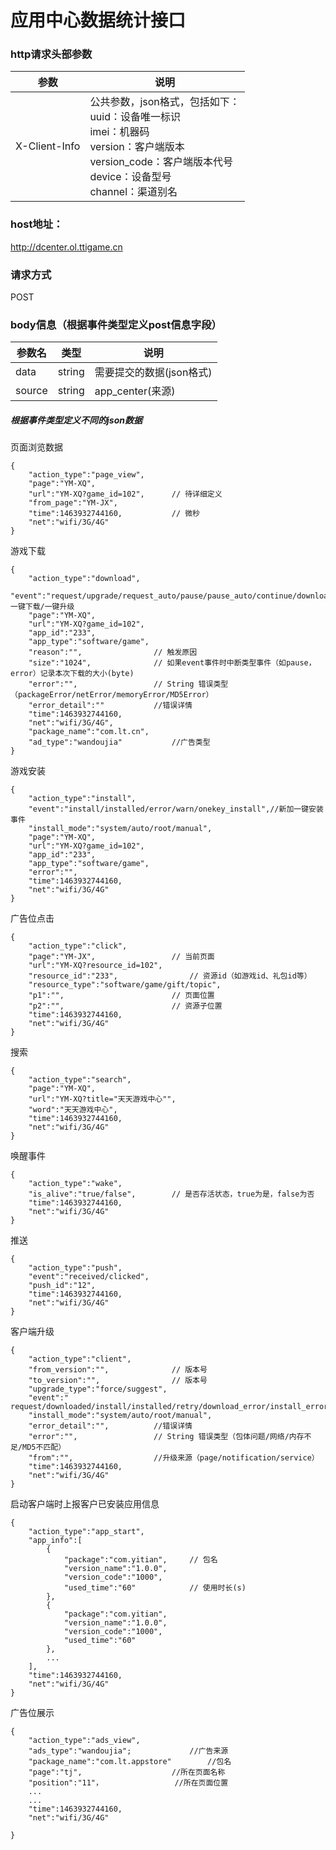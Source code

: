 # 应用中心数据统计接口

### http请求头部参数
|参数|说明|
|----|---------------|
|X-Client-Info|公共参数，json格式，包括如下：<br>uuid：设备唯一标识<br>imei：机器码<br>version：客户端版本<br>version_code：客户端版本代号<br>device：设备型号<br>channel：渠道别名|

### host地址：
http://dcenter.ol.ttigame.cn

### 请求方式
POST

### body信息（根据事件类型定义post信息字段）
|参数名|类型|说明|
|---|---|---|
|data|string|需要提交的数据(json格式)|
|source|string|app_center(来源)|

##### 根据事件类型定义不同的json数据
页面浏览数据

```
{
	"action_type":"page_view",
	"page":"YM-XQ",
	"url":"YM-XQ?game_id=102",		// 待详细定义
	"from_page":"YM-JX",
	"time":1463932744160,			// 微秒
	"net":"wifi/3G/4G"
}
```

游戏下载

```
{
	"action_type":"download",
	"event":"request/upgrade/request_auto/pause/pause_auto/continue/downloaded/retry/delete/error/onekey_request/onekey_retry/onekey_upgrade",//一键下载/一键升级
	"page":"YM-XQ",
	"url":"YM-XQ?game_id=102",
	"app_id":"233",
	"app_type":"software/game",
	"reason":"",				// 触发原因
	"size":"1024",				// 如果event事件时中断类型事件（如pause，error）记录本次下载的大小(byte)
	"error":"", 				// String 错误类型（packageError/netError/memoryError/MD5Error）
	"error_detail":""			//错误详情
	"time":1463932744160,
	"net":"wifi/3G/4G",
	"package_name":"com.lt.cn",
	"ad_type":"wandoujia"  			//广告类型
}
```

游戏安装

```
{
	"action_type":"install",
	"event":"install/installed/error/warn/onekey_install",//新加一键安装事件
	"install_mode":"system/auto/root/manual",
	"page":"YM-XQ",
	"url":"YM-XQ?game_id=102",
	"app_id":"233",
	"app_type":"software/game",
	"error":"",
	"time":1463932744160,
	"net":"wifi/3G/4G"
}
```

广告位点击

```
{
	"action_type":"click",
	"page":"YM-JX",					// 当前页面
	"url":"YM-XQ?resource_id=102",
	"resource_id":"233",				// 资源id（如游戏id、礼包id等）
	"resource_type":"software/game/gift/topic",
	"p1":"",						// 页面位置
	"p2":"",						// 资源子位置
	"time":1463932744160,
	"net":"wifi/3G/4G"
}
```

搜索

```
{
	"action_type":"search",
	"page":"YM-XQ",
	"url":"YM-XQ?title="天天游戏中心"",
	"word":"天天游戏中心",
	"time":1463932744160,
	"net":"wifi/3G/4G"
}
```

唤醒事件

```
{
	"action_type":"wake",
	"is_alive":"true/false",		// 是否存活状态，true为是，false为否
	"time":1463932744160,
	"net":"wifi/3G/4G"
}
```

推送

```
{
	"action_type":"push",
	"event":"received/clicked",
	"push_id":"12",
	"time":1463932744160,
	"net":"wifi/3G/4G"
}
```

客户端升级

```
{
	"action_type":"client",
	"from_version":"",				// 版本号
	"to_version":"",				// 版本号
	"upgrade_type":"force/suggest",
	"event":" request/downloaded/install/installed/retry/download_error/install_error",
	"install_mode":"system/auto/root/manual",
	"error_detail":"",			//错误详情
	"error":"", 				// String 错误类型（包体问题/网络/内存不足/MD5不匹配）
	"from":"",					//升级来源（page/notification/service）	
	"time":1463932744160,
	"net":"wifi/3G/4G"
}
```

启动客户端时上报客户已安装应用信息

```
{
	"action_type":"app_start",
	"app_info":[
		{
			"package":"com.yitian",		// 包名
			"version_name":"1.0.0",
			"version_code":"1000",
			"used_time":"60"			// 使用时长(s)
		},
		{
			"package":"com.yitian",
			"version_name":"1.0.0",
			"version_code":"1000",
			"used_time":"60"
		},
		...
	],
	"time":1463932744160,
	"net":"wifi/3G/4G"
}
 ```

广告位展示

```
{
	"action_type":"ads_view",
	"ads_type":"wandoujia";				//广告来源
	"package_name":"com.lt.appstore"		//包名
	"page":"tj",					//所在页面名称
	"position":"11"，				//所在页面位置
	...
	...
	"time":1463932744160,
	"net":"wifi/3G/4G"
	
}




